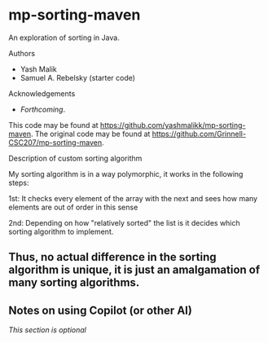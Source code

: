 # mp-sorting-maven

An exploration of sorting in Java.

Authors

* Yash Malik
* Samuel A. Rebelsky (starter code)

Acknowledgements

* _Forthcoming_.

This code may be found at <https://github.com/yashmalikk/mp-sorting-maven>. The original code may be found at <https://github.com/Grinnell-CSC207/mp-sorting-maven>.

Description of custom sorting algorithm


My sorting algorithm is in a way polymorphic, it works in the following steps:

1st: It checks every element of the array with the next and sees how many elements are out of order in this sense

2nd: Depending on how "relatively sorted" the list is it decides which sorting algorithm to implement. 

Thus, no actual difference in the sorting algorithm is unique, it is just an amalgamation of many sorting algorithms. 
---------------------------------------

Notes on using Copilot (or other AI)
------------------------------------

_This section is optional_
